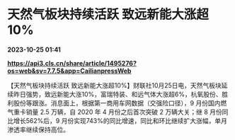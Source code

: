 # 天然气板块持续活跃 致远新能大涨超10%

**2023-10-25 01:41**

**https://api3.cls.cn/share/article/1495276?os=web&sv=7.7.5&app=CailianpressWeb**

【天然气板块持续活跃 致远新能大涨超10%】财联社10月25日电，天然气板块延续昨日强势，致远新能大涨10%，富瑞特装、和远气体大涨超6%，杭氧股份、胜利股份等跟涨。消息面上，根据第一商用车网数据（交强险口径），9 月份国内燃气重卡销量 2.5 万辆，自 2020 年 4 月份之后首次突破 2 万辆大关；继 8 月份同比增长562%后，9 月份实现743%的同比增速，同比和环比继续扩大涨幅，单月渗透率继续保持高位。